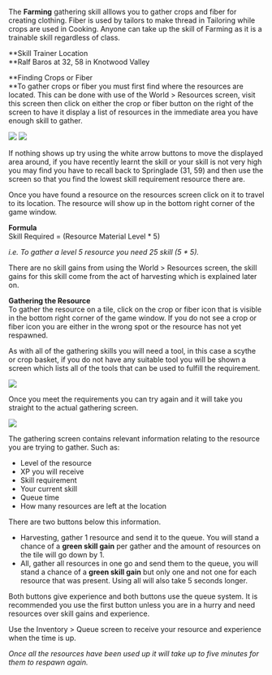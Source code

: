 The **Farming** gathering skill alllows you to gather crops and fiber for creating clothing. Fiber is used by tailors to make thread in Tailoring while crops are used in Cooking. Anyone can take up the skill of Farming as it is a trainable skill regardless of class.

**Skill Trainer Location  
**Ralf Baros at 32, 58 in Knotwood Valley

**Finding Crops or Fiber  
**To gather crops or fiber you must first find where the resources are located. This can be done with use of the World > Resources screen, visit this screen then click on either the crop or fiber button on the right of the screen to have it display a list of resources in the immediate area you have enough skill to gather.

[![](https://lohcdn.com/images/t_farming1.jpg)](https://lohcdn.com/images/farming1.jpg) [![](https://lohcdn.com/images/t_farming2.jpg)](https://lohcdn.com/images/farming2.jpg)

If nothing shows up try using the white arrow buttons to move the displayed area around, if you have recently learnt the skill or your skill is not very high you may find you have to recall back to Springlade (31, 59) and then use the screen so that you find the lowest skill requirement resource there are.

Once you have found a resource on the resources screen click on it to travel to its location. The resource will show up in the bottom right corner of the game window.

**Formula**  
Skill Required = (Resource Material Level \* 5)

_i.e. To gather a level 5 resource you need 25 skill (5 \* 5)._

There are no skill gains from using the World > Resources screen, the skill gains for this skill come from the act of harvesting which is explained later on.

**Gathering the Resource**  
To gather the resource on a tile, click on the crop or fiber icon that is visible in the bottom right corner of the game window. If you do not see a crop or fiber icon you are either in the wrong spot or the resource has not yet respawned.

As with all of the gathering skills you will need a tool, in this case a scythe or crop basket, if you do not have any suitable tool you will be shown a screen which lists all of the tools that can be used to fulfill the requirement.

[![](https://lohcdn.com/images/t_farmingt.jpg)](https://lohcdn.com/images/farming2.jpg)

Once you meet the requirements you can try again and it will take you straight to the actual gathering screen.

[![](https://lohcdn.com/images/t_farmings.jpg)](https://lohcdn.com/images/farming2.jpg)

The gathering screen contains relevant information relating to the resource you are trying to gather. Such as:

*   Level of the resource
*   XP you will receive
*   Skill requirement
*   Your current skill
*   Queue time
*   How many resources are left at the location

There are two buttons below this information.

*   Harvesting, gather 1 resource and send it to the queue. You will stand a chance of a **green skill gain** per gather and the amount of resources on the tile will go down by 1.
*   All, gather all resources in one go and send them to the queue, you will stand a chance of a **green skill gain** but only one and not one for each resource that was present. Using all will also take 5 seconds longer.

Both buttons give experience and both buttons use the queue system. It is recommended you use the first button unless you are in a hurry and need resources over skill gains and experience.

Use the Inventory > Queue screen to receive your resource and experience when the time is up.

_Once all the resources have been used up it will take up to five minutes for them to respawn again._